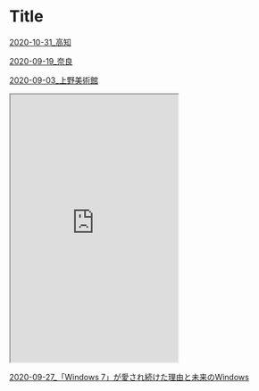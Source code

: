
# Title

[2020-10-31_高知](./2020-10-31_高知.html)

[2020-09-19_奈良](./2020-09-19_奈良.html)

[2020-09-03_上野美術館](./2020-09-03_上野美術館.html )

<iframe src="https://www.google.com/maps/d/u/0/embed?mid=1mVKiOCSerdWJ6Phgr7nl45kBIStKAzO7" width="300" height="480"></iframe>

[2020-09-27_「Windows 7」が愛され続けた理由と未来のWindows](https://drive.google.com/file/d/1o8B69oJdP67d2BFNv48HGmg6oYPNmzwo/view)

